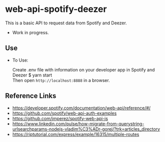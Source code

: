 # web-api-spotify-deezer
This is a basic API to request data from Spotify and Deezer.

* Work in progress.

## Use
* To Use:

    Create .env file with information on your developer app in Spotify and Deezer 
    $ yarn start  
    Then open `http://localhost:8888` in a browser.

## Reference Links
* https://developer.spotify.com/documentation/web-api/reference/#/  
* https://github.com/spotify/web-api-auth-examples  
* https://github.com/jmperez/spotify-web-api-js  
* https://www.linkedin.com/pulse/how-migrate-from-querystring-urlsearchparams-nodejs-vladim%C3%ADr-gorej/?trk=articles_directory  
* https://riptutorial.com/express/example/16315/multiple-routes  